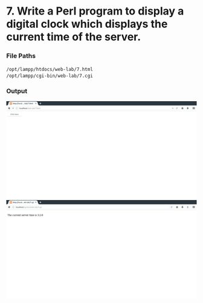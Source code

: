 # 7. Write a Perl program to display a digital clock which displays the current time of the server.
### File Paths
`/opt/lampp/htdocs/web-lab/7.html` <br>
`/opt/lampp/cgi-bin/web-lab/7.cgi`
### Output
![](1.png)
![](2.png)
